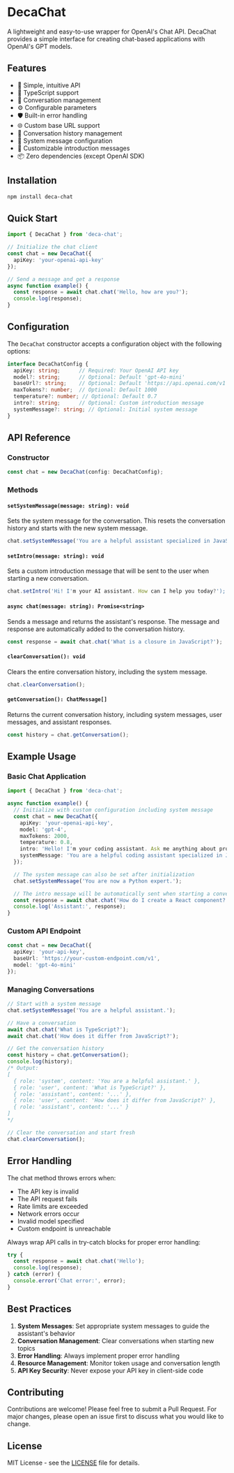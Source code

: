 # DecaChat

A lightweight and easy-to-use wrapper for OpenAI's Chat API. DecaChat provides a simple interface for creating chat-based applications with OpenAI's GPT models.

## Features

- 🚀 Simple, intuitive API
- 📝 TypeScript support
- 💾 Conversation management
- ⚙️ Configurable parameters
- 🛡️ Built-in error handling
- 🌐 Custom base URL support
- 🔄 Conversation history management
- 🤖 System message configuration
- 👋 Customizable introduction messages
- 📦 Zero dependencies (except OpenAI SDK)

## Installation

```bash
npm install deca-chat
```

## Quick Start

```typescript
import { DecaChat } from 'deca-chat';

// Initialize the chat client
const chat = new DecaChat({
  apiKey: 'your-openai-api-key'
});

// Send a message and get a response
async function example() {
  const response = await chat.chat('Hello, how are you?');
  console.log(response);
}
```

## Configuration

The `DecaChat` constructor accepts a configuration object with the following options:

```typescript
interface DecaChatConfig {
  apiKey: string;      // Required: Your OpenAI API key
  model?: string;      // Optional: Default 'gpt-4o-mini'
  baseUrl?: string;    // Optional: Default 'https://api.openai.com/v1'
  maxTokens?: number;  // Optional: Default 1000
  temperature?: number; // Optional: Default 0.7
  intro?: string;      // Optional: Custom introduction message
  systemMessage?: string; // Optional: Initial system message
}
```

## API Reference

### Constructor

```typescript
const chat = new DecaChat(config: DecaChatConfig);
```

### Methods

#### `setSystemMessage(message: string): void`
Sets the system message for the conversation. This resets the conversation history and starts with the new system message.

```typescript
chat.setSystemMessage('You are a helpful assistant specialized in JavaScript.');
```

#### `setIntro(message: string): void`
Sets a custom introduction message that will be sent to the user when starting a new conversation.

```typescript
chat.setIntro('Hi! I'm your AI assistant. How can I help you today?');
```

#### `async chat(message: string): Promise<string>`
Sends a message and returns the assistant's response. The message and response are automatically added to the conversation history.

```typescript
const response = await chat.chat('What is a closure in JavaScript?');
```

#### `clearConversation(): void`
Clears the entire conversation history, including the system message.

```typescript
chat.clearConversation();
```

#### `getConversation(): ChatMessage[]`
Returns the current conversation history, including system messages, user messages, and assistant responses.

```typescript
const history = chat.getConversation();
```

## Example Usage

### Basic Chat Application

```typescript
import { DecaChat } from 'deca-chat';

async function example() {
  // Initialize with custom configuration including system message
  const chat = new DecaChat({
    apiKey: 'your-openai-api-key',
    model: 'gpt-4',
    maxTokens: 2000,
    temperature: 0.8,
    intro: 'Hello! I'm your coding assistant. Ask me anything about programming!',
    systemMessage: 'You are a helpful coding assistant specialized in JavaScript.'
  });

  // The system message can also be set after initialization
  chat.setSystemMessage('You are now a Python expert.');

  // The intro message will be automatically sent when starting a conversation
  const response = await chat.chat('How do I create a React component?');
  console.log('Assistant:', response);
}
```

### Custom API Endpoint

```typescript
const chat = new DecaChat({
  apiKey: 'your-api-key',
  baseUrl: 'https://your-custom-endpoint.com/v1',
  model: 'gpt-4o-mini'
});
```

### Managing Conversations

```typescript
// Start with a system message
chat.setSystemMessage('You are a helpful assistant.');

// Have a conversation
await chat.chat('What is TypeScript?');
await chat.chat('How does it differ from JavaScript?');

// Get the conversation history
const history = chat.getConversation();
console.log(history);
/* Output:
[
  { role: 'system', content: 'You are a helpful assistant.' },
  { role: 'user', content: 'What is TypeScript?' },
  { role: 'assistant', content: '...' },
  { role: 'user', content: 'How does it differ from JavaScript?' },
  { role: 'assistant', content: '...' }
]
*/

// Clear the conversation and start fresh
chat.clearConversation();
```

## Error Handling

The chat method throws errors when:
- The API key is invalid
- The API request fails
- Rate limits are exceeded
- Network errors occur
- Invalid model specified
- Custom endpoint is unreachable

Always wrap API calls in try-catch blocks for proper error handling:

```typescript
try {
  const response = await chat.chat('Hello');
  console.log(response);
} catch (error) {
  console.error('Chat error:', error);
}
```

## Best Practices

1. **System Messages**: Set appropriate system messages to guide the assistant's behavior
2. **Conversation Management**: Clear conversations when starting new topics
3. **Error Handling**: Always implement proper error handling
4. **Resource Management**: Monitor token usage and conversation length
5. **API Key Security**: Never expose your API key in client-side code

## Contributing

Contributions are welcome! Please feel free to submit a Pull Request. For major changes, please open an issue first to discuss what you would like to change.

## License

MIT License - see the [LICENSE](LICENSE) file for details.